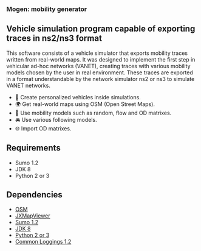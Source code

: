 ### Mogen: mobility generator

## Vehicle simulation program capable of exporting traces in ns2/ns3 format

This software consists of a vehicle simulator that exports mobility traces written 
from real-world maps. It was designed to implement the first step in vehicular 
ad-hoc networks (VANET), creating  traces with various mobility models chosen 
by the user in real environment. These traces are exported in a format 
understandable by the network simulator ns2 or ns3 to simulate VANET networks.

- :car: Create personalized vehicles inside simulations.
- :earth_africa: Get real-world maps using OSM (Open Street Maps).
- :page_with_curl: Use mobility models such as random, flow and OD matrixes.
- :oncoming_automobile: Use various following models.
- :globe_with_meridians: Import OD matrixes.

## Requirements

- Sumo 1.2
- JDK 8
- Python 2 or 3

## Dependencies

- [OSM](https://www.openstreetmap.org)
- [JXMapViewer](https://github.com/msteiger/jxmapviewer2)
- [Sumo 1.2](https://www.eclipse.org/sumo/)
- [JDK 8](https://www.oracle.com/es/java/technologies/javase/javase-jdk8-downloads.html)
- [Python 2 or 3](https://www.python.org/)
- [Common Loggings 1.2](https://commons.apache.org/proper/commons-logging/)
